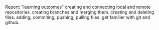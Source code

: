 Report:
"learning outcomes"
creating and connecting local and remote repositories.
creating branches and merging them.
creating and deleting files.
adding, commiting, pushing, pulling files.
get familier with git and github.
